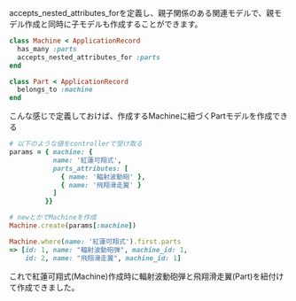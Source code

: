 
accepts_nested_attributes_forを定義し、親子関係のある関連モデルで、親モデル作成と同時に子モデルも作成することができます。

```ruby:machine.rb
class Machine < ApplicationRecord
  has_many :parts
  accepts_nested_attributes_for :parts
end
```

```ruby:part.rb
class Part < ApplicationRecord
  belongs_to :machine
end
```

こんな感じで定義しておけば、作成するMachineに紐づくPartモデルを作成できる

```ruby
# 以下のような値をcontrollerで受け取る
params = { machine: { 
           name: '紅蓮可翔式', 
           parts_attributes: [
             { name: '輻射波動砲' }, 
             { name: '飛翔滑走翼' }
           ]
         }}

# newとかでMachineを作成
Machine.create(params[:machine])

Machine.where(name: '紅蓮可翔式').first.parts
=> [id: 1, name: "輻射波動砲弾", machine_id: 1,
    id: 2, name: "飛翔滑走翼", machine_id: 1]
```

これで紅蓮可翔式(Machine)作成時に輻射波動砲弾と飛翔滑走翼(Part)を紐付けて作成できました。
